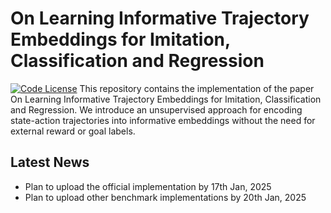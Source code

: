 # On Learning Informative Trajectory Embeddings for Imitation, Classification and Regression
[![Code License](https://img.shields.io/badge/Code%20License-MIT-yellow.svg)](https://github.com/Erasmo1015/vte/blob/main/LICENSE)
This repository contains the implementation of the paper On Learning Informative Trajectory Embeddings for Imitation, Classification and Regression. We introduce an unsupervised approach for encoding state-action trajectories into informative embeddings without the need for external reward or goal labels.

## Latest News
- Plan to upload the official implementation by 17th Jan, 2025
- Plan to upload other benchmark implementations by 20th Jan, 2025
